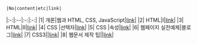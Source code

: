     |No|content|etc|link|
|:-:|:--|:-:|:-:|
|1| 개론|웹과 HTML, CSS, JavaScript|[link](./Introduction.md)|
|2| HTML|I|[link](./html_1.md)|
|3| HTML|II|[link](./html_2.md)|
|4| CSS |선택자|[link](./selector.md)|
|5| CSS |속성|[link](./attribute.md)|
|6| 웹페이지 실전예제|블로그|[link](./shop.md)|
|7| CSS3||[link](css.md)|
|8| 웹문서 제작 팁||[link](tip.md)|